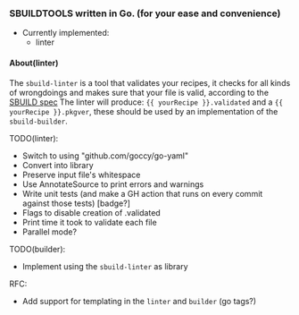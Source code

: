 ### SBUILDTOOLS written in Go. (for your ease and convenience)
- Currently implemented:
    - linter

#### About(linter)
The `sbuild-linter` is a tool that validates your recipes, it checks for all kinds of wrongdoings and makes sure that your file is valid, according to the [SBUILD spec](https://github.com/pkgforge/soarpkgs/blob/main/SBUILD_SPEC.md)
The linter will produce: `{{ yourRecipe }}.validated` and a `{{ yourRecipe }}.pkgver`, these should be used by an implementation of the `sbuild-builder`.


TODO(linter):
- Switch to using "github.com/goccy/go-yaml"
- Convert into library
- Preserve input file's whitespace
- Use AnnotateSource to print errors and warnings
- Write unit tests (and make a GH action that runs on every commit against those tests) [badge?]
- Flags to disable creation of .validated
- Print time it took to validate each file
- Parallel mode?

TODO(builder):
- Implement using the `sbuild-linter` as library

RFC:
- Add support for templating in the `linter` and `builder` (go tags?)

